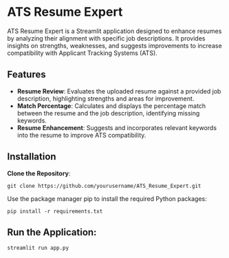 # ATS Resume Expert

ATS Resume Expert is a Streamlit application designed to enhance resumes by analyzing their alignment with specific job descriptions. It provides insights on strengths, weaknesses, and suggests improvements to increase compatibility with Applicant Tracking Systems (ATS).

## Features

- **Resume Review**: Evaluates the uploaded resume against a provided job description, highlighting strengths and areas for improvement.
- **Match Percentage**: Calculates and displays the percentage match between the resume and the job description, identifying missing keywords.
- **Resume Enhancement**: Suggests and incorporates relevant keywords into the resume to improve ATS compatibility.

## Installation

 **Clone the Repository**:
   ```
   git clone https://github.com/yourusername/ATS_Resume_Expert.git
   
   ```
Use the package manager pip to install the required Python packages:   
   ```
   pip install -r requirements.txt
   ```

## Run the Application:
   ```
   streamlit run app.py
   ```    
